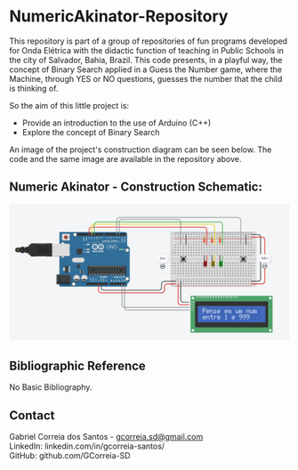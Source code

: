 # NumericAkinator-Repository

This repository is part of a group of repositories of fun programs developed for Onda Elétrica with the didactic function of teaching in Public Schools in the city of Salvador, Bahia, Brazil. This code presents, in a playful way, the concept of Binary Search applied in a Guess the Number game, where the Machine, through YES or NO questions, guesses the number that the child is thinking of. 

So the aim of this little project is:

- Provide an introduction to the use of Arduino (C++)
- Explore the concept of Binary Search

An image of the project's construction diagram can be seen below. The code and the same image are available in the repository above. 

## Numeric Akinator - Construction Schematic:
![image](https://github.com/GCorreia-SD/NumericAkinator-Repository/blob/main/Numeric_Akinator_ConstructionSchematic.PNG)

## Bibliographic Reference
No Basic Bibliography. 

## Contact
Gabriel Correia dos Santos - gcorreia.sd@gmail.com<br>
LinkedIn: linkedin.com/in/gcorreia-santos/<br>
GitHub: github.com/GCorreia-SD<br>
